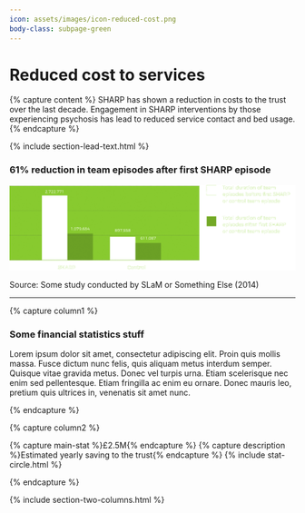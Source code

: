 ```yaml
---
icon: assets/images/icon-reduced-cost.png
body-class: subpage-green
---
```


# Reduced cost to services

{% capture content %}
SHARP has shown a reduction in costs to the trust over the last decade. Engagement in 
SHARP interventions by those experiencing psychosis has lead to reduced service contact and bed usage.
{% endcapture %}

{% include section-lead-text.html %}


### 61% reduction in team episodes after first SHARP episode

![Reduction in team episodes](assets/images/chart-reduced-cost.gif "eduction in team episodes") 

<p class="source">Source: Some study conducted by SLaM or Something Else (2014)</p>

<hr />


{% capture column1 %}

### Some financial statistics stuff

Lorem ipsum dolor sit amet, consectetur adipiscing elit. Proin quis mollis massa. Fusce dictum nunc felis, 
quis aliquam metus interdum semper. Quisque vitae gravida metus. Donec vel turpis urna. Etiam scelerisque 
nec enim sed pellentesque. Etiam fringilla ac enim eu ornare. Donec mauris leo, pretium quis ultrices in, 
venenatis sit amet nunc.

{% endcapture %}


{% capture column2 %}

{% capture main-stat %}£2.5M{% endcapture %}
{% capture description %}Estimated yearly saving to the trust{% endcapture %}
{% include stat-circle.html %}

{% endcapture %}


{% include section-two-columns.html %}





